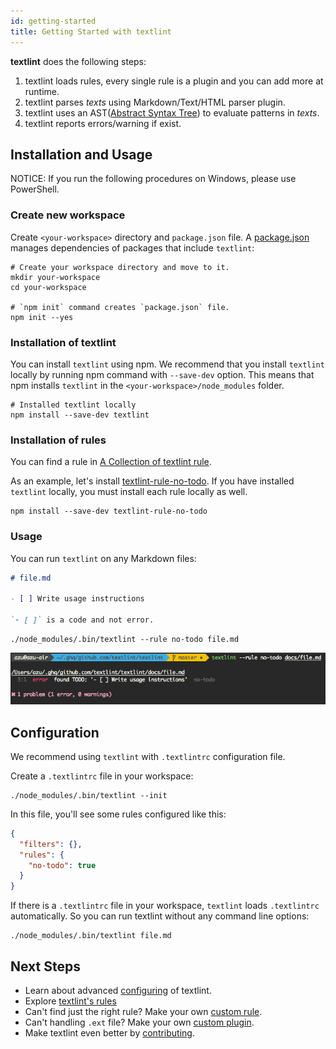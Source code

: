 ```yaml
---
id: getting-started
title: Getting Started with textlint
---
```


**textlint** does the following steps:

1. textlint loads rules, every single rule is a plugin and you can add more at runtime.
2. textlint parses *texts* using Markdown/Text/HTML parser plugin.
3. textlint uses an AST([Abstract Syntax Tree](https://en.wikipedia.org/wiki/Abstract_syntax_tree "Abstract syntax tree")) to evaluate patterns in *texts*.
4. textlint reports errors/warning if exist.

## Installation and Usage

NOTICE: If you run the following procedures on Windows, please use PowerShell.

### Create new workspace

Create `<your-workspace>` directory and `package.json` file. A [package.json](https://docs.npmjs.com/files/package.json "package.json") manages dependencies of packages that include `textlint`:

```
# Create your workspace directory and move to it.
mkdir your-workspace
cd your-workspace

# `npm init` command creates `package.json` file.
npm init --yes
```

### Installation of textlint
   
You can install `textlint` using npm. We recommend that you install `textlint` locally by running npm command with `--save-dev` option. This means that npm installs `textlint` in the `<your-workspace>/node_modules` folder.

```
# Installed textlint locally
npm install --save-dev textlint
```

### Installation of rules

You can find a rule in [A Collection of textlint rule](https://github.com/textlint/textlint/wiki/Collection-of-textlint-rule "A Collection of textlint rule").

As an example, let's install [textlint-rule-no-todo](https://github.com/textlint-rule/textlint-rule-no-todo "textlint-rule-no-todo"). If you have installed `textlint` locally, you must install each rule locally as well.

```
npm install --save-dev textlint-rule-no-todo
```

### Usage

You can run `textlint` on any Markdown files:

``` markdown
# file.md

- [ ] Write usage instructions

`- [ ]` is a code and not error.

```

```
./node_modules/.bin/textlint --rule no-todo file.md
```

![screenshot lint error](assets/screenshot-lint-error.png)

## Configuration

We recommend using `textlint` with `.textlintrc` configuration file.

Create a `.textlintrc` file in your workspace:

```
./node_modules/.bin/textlint --init
```

In this file, you'll see some rules configured like this:

```json
{
  "filters": {},
  "rules": {
    "no-todo": true
  }
}
```

If there is a `.textlintrc` file in your workspace, `textlint` loads `.textlintrc` automatically. So you can run textlint without any command line options:

```
./node_modules/.bin/textlint file.md
```

## Next Steps
   
- Learn about advanced [configuring](./configuring.md) of textlint.
- Explore [textlint's rules](https://github.com/textlint/textlint/wiki/Collection-of-textlint-rule)
- Can't find just the right rule? Make your own [custom rule](./rule.md).
- Can't handling `.ext` file? Make your own [custom plugin](./plugin.md).
- Make textlint even better by [contributing](./CONTRIBUTING.md).
